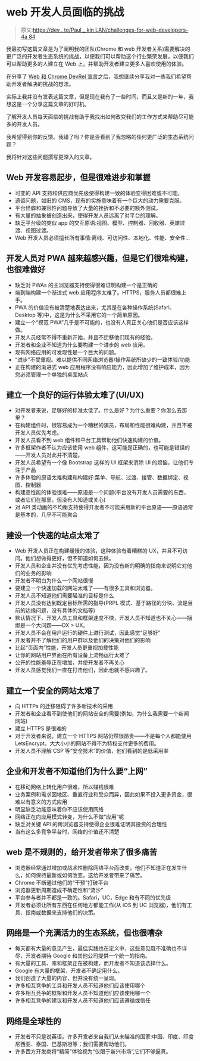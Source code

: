 # web 开发人员面临的挑战

> 原文:[https://dev . to/Paul _ kin LAN/challenges-for-web-developers-4a 84](https://dev.to/paul_kinlan/challenges-for-web-developers-4a84)

我最初写这篇文章是为了阐明我的团队(Chrome 和 web 开发者关系)需要解决的更广泛的开发者生态系统的挑战，以便我们可以帮助这个行业繁荣发展，以便我们可以帮助更多的人建立在 Web 上，并帮助开发者建立更多人喜欢使用的体验。

在分享了 [Web 和 Chrome DevRel 宣言](https://dev.to/paul_kinlan/web-and-chrome-developer-relations-manifesto-529p-temp-slug-983312)之后，我想继续分享我对一些我们希望帮助开发者解决的挑战的想法。

实际上我并没有发表这篇文章，但是现在我有了一些时间，而且又是新的一年，我想这是一个分享这篇文章的好时机。

了解开发人员每天面临的挑战有助于我找出如何改变我们的工作方式来帮助尽可能多的开发人员。

我希望得到你的反馈。我错了吗？你是否看到了我忽略的任何更广泛的生态系统问题？

我将针对这些问题撰写更深入的文章。

## [](#web-development-is-easy-to-start-but-hard-to-make-progress-and-master)Web 开发容易起步，但是很难进步和掌握

*   可变的 API 支持和供应商优先级使得构建一致的体验变得困难或不可能。
*   遗留问题，如旧的 CMS，现有的实施意味着有一个巨大的动力需要克服。
*   平台怪癖和兼容性问题导致了大量的挫折和不必要的额外测试。
*   有大量的抽象被创造出来，使得开发人员远离了对平台的理解。
*   缺乏平台级的类似 app 的交互原语:视图、模型、控制器、回收器、英雄过渡、视图过渡。
*   Web 开发人员必须擅长所有事情:离线、可访问性、本地化、性能、安全性…

## 开发人员对 PWA 越来越感兴趣，但是它们很难构建，也很难做好

*   缺乏对 PWAs 的主浏览器支持使得很难证明构建一个是正确的
*   端到端构建一个渐进式 web 应用程序太难了。HTTPS，服务人员都很难上手。
*   PWA 的价值没有被清楚地表达出来，尤其是在各种操作系统(Safari、Desktop 等)中，这是为什么不采用它的一个简单原因。
*   建立一个“模范 PWA”几乎是不可能的，也没有人真正关心他们是否应该这样做。
*   开发人员经常不得不重新开始，并且不迁移他们现有的经验。
*   开发者和企业不知道为什么要构建一个进步的 web 应用。
*   现有网络应用的可发现性是一个巨大的问题。
*   “进步”不受重视。难以提供不同网络浏览器/操作系统所缺少的一致体验/功能
*   正在构建的渐进式 web 应用程序没有响应能力，因此增加了维护成本，因为您必须管理一个单独的桌面站点

## 建立一个良好的运行体验太难了(UI/UX)

*   对开发者来说，足够好的标准太低了。什么是好？为什么重要？你怎么去那里？
*   在构建组件时，很容易成为一个糟糕的演员，布局和性能很难构建，并且不被开发人员优先考虑。
*   开发人员看不到 web 组件和平台工具帮助他们快速构建的价值。
*   许多框架作者不认为应该使用 web 组件，这可能是正确的，也可能是错误的——开发人员对此并不清楚。
*   开发人员希望有一个像 Bootstrap 这样的 UI 框架来消除 UI 的烦恼，让他们专注于产品
*   许多体验的原语太难构建和构建好:菜单、导航、过渡、接管、数据绑定、视图、控制器
*   构建高性能的体验很难——原语是一个问题(平台没有开发人员需要的东西，或者它们在那里，但没有人知道或关心)
*   对 API 类动画的不均衡支持使得开发者不可能采用新的平台原语——原语通常是基本的，几乎不可能聚合

## [](#its-too-hard-to-build-a-fast-site)建设一个快速的站点太难了

*   Web 开发人员正在构建缓慢的体验，这种体验有着糟糕的 UX，并且不可访问。他们想做得更好，但不知道如何去做。
*   开发人员和企业并没有优先考虑性能，因为没有新的明确的指南来说明它对他们的业务的影响
*   开发者不明白为什么一个网站很慢
*   要建立一个快速加载的网站太难了——有很多工具和浏览器。
*   开发人员不知道他们需要瞄准的目标是什么
*   开发人员没有达到既定目标所需的指导(PRPL 模式、基于路径的分块、流是目前的边缘问题，没有具体的文档等)
*   默认情况下，开发人员工具和框架速度不快，开发人员不知道也不关心——捆绑是一个大问题——DX > UX。
*   开发人员不会在用户运行的硬件上进行测试，因此感觉“足够好”
*   开发者并不了解他们的用户群以及他们的决策对他们的影响
*   比起“页面内”性能，开发人员更重视加载性能
*   让你的网站用户界面在所有设备上流畅运行太难了
*   公开的性能羞辱正在增加，并使开发者不再关心
*   开发人员感觉我们一直在打击他们，因此也就不感兴趣了。

## 建立一个安全的网站太难了

*   向 HTTPs 的迁移阻碍了许多新技术的采用
*   开发者和企业看不到使他们的网站安全的需要(例如，为什么我需要一个新闻网站)
*   建立 HTTPS 是很难的
*   对于开发者来说，建立一个 HTTPS 网站仍然很昂贵——不是每个人都能使用 LetsEncrypt。大大小小的网站不得不为特权支付更多的费用。
*   开发人员不理解 CSP 等“安全技术”的价值，他们看到的是低采用率

## [](#businesses-and-developers-dont-know-why-they-should-web)企业和开发者不知道他们为什么要“上网”

*   在移动网络上转化用户很难，所以赚钱很难
*   业务案例和需求因地区、垂直行业和受众而异，因此如果不投入更多资金，很难以有意义的方式应用
*   明显缺乏功能意味着你不应该使用网络
*   网络正在向应用模式转变，为什么不做“应用”呢
*   缺乏对关键 API 的跨浏览器支持使得企业很难证明其投资的合理性
*   当有这么多竞争平台时，网络的价值还不清楚

## web 是不规则的，给开发者带来了很多痛苦

*   浏览器经常通过增加或战术性删除网络平台而改变，他们不知道正在发生什么，如何保持最新或如何改变。这给开发者带来了痛苦。
*   Chrome 不断通过他们的“干预”打破平台
*   浏览器更新周期造成不确定性和“流沙”
*   平台参与者并不都是一致的。Safari，UC，Edge 和有不同的优先级
*   开发者必须让所有东西在任何地方都能工作(从 iOS 到 UC 浏览器)，他们有工具、指南或数据来支持他们的决策。

## 网络是一个充满活力的生态系统，但也很嘈杂

*   每天都有大量的意见产生，最佳实践也在定义中，这些意见既不准确也不详尽，开发者期待 Google 和其他公司提供一个统一的指南。
*   有大量的工具、库和框架正在被构建，而开发者不知道该选择什么。
*   Google 有大量的框架，开发者不确定用什么。
*   我们创造了大量的内容，但并没有统一呈现。
*   许多相互竞争的工具和开发人员不知道他们应该使用哪个
*   许多相互竞争的框架和开发人员不知道他们应该使用哪一个
*   许多相互竞争的建议和开发人员不知道他们应该遵循或信任

## [](#the-web-is-global)网络是全球性的

*   开发者不只是说英语。许多开发者来自我们从未瞄准的国家:中国、印度、印度尼西亚、泰国、巴基斯坦等；我们需要帮助他们。
*   许多西方开发商将“精简”体验视为“仅限于新兴市场”,它们不够逼真。